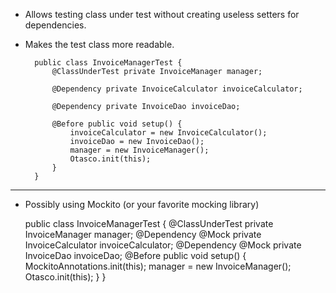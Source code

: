 * Allows testing class under test without creating useless setters for dependencies.
* Makes the test class more readable.

        public class InvoiceManagerTest { 
    	    @ClassUnderTest private InvoiceManager manager;
            
        	@Dependency private InvoiceCalculator invoiceCalculator;
            
    	    @Dependency private InvoiceDao invoiceDao;
            
    	    @Before public void setup() {
    		    invoiceCalculator = new InvoiceCalculator();
    		    invoiceDao = new InvoiceDao();
    		    manager = new InvoiceManager();
    		    Otasco.init(this);
      	    }
        }

---
* Possibly using Mockito (or your favorite mocking library)

    public class InvoiceManagerTest {
        @ClassUnderTest private InvoiceManager manager;
        @Dependency
        @Mock
        private InvoiceCalculator invoiceCalculator;
        @Dependency
        @Mock
        private InvoiceDao invoiceDao;
    	@Before public void setup() {
            MockitoAnnotations.init(this); 
    		manager = new InvoiceManager();
    		Otasco.init(this);
    	}
    }
    